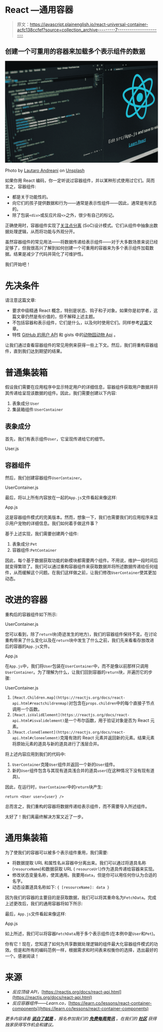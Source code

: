 # React —通用容器

> 原文：<https://javascript.plainenglish.io/react-universal-container-acfc138ccfef?source=collection_archive---------7----------------------->

## 创建一个可重用的容器来加载多个表示组件的数据

![](img/6040d52d732979182aafc7e5543599c9.png)

Photo by [Lautaro Andreani](https://unsplash.com/@lautaroandreani?utm_source=medium&utm_medium=referral) on [Unsplash](https://unsplash.com?utm_source=medium&utm_medium=referral)

如果你用 React 编码，你一定听说过容器组件，并以某种形式使用过它们。简而言之，容器组件:

*   都是关于功能性的。
*   向它们的孩子提供数据和行为——通常是表示性组件——因此，通常是有状态的。
*   除了包装`<div>`或反应片段`<>`之外，很少有自己的标记。

正确使用时，容器组件实现了[关注点分离](https://en.wikipedia.org/wiki/Separation_of_concerns) (SoC)设计模式。它们从组件中抽象出数据处理逻辑，从而将功能与外观分开。

虽然容器组件的常见用法——将数据传递给表示组件——对于大多数场景来说已经足够了，但我很高兴了解到如何创建一个可重用的容器来为多个表示组件加载数据。结果是减少了代码并简化了可维护性。

我们开始吧！

# 先决条件

请注意这篇文章:

*   要求中级精通 React 概念，特别是状态、钩子和子对象。如果你是初学者，这篇文章仍然是有价值的，但不解释上述主题。
*   不包括容器和表示组件，它们是什么，以及何时使用它们。同样参考[这篇](https://medium.com/@dan_abramov/smart-and-dumb-components-7ca2f9a7c7d0)文章。
*   特性 [GitHub 的用户 API](https://docs.github.com/en/rest/reference/users) 和 gists 中的[动物园动物 Api](https://zoo-animal-api.herokuapp.com/) 。

让我们通过查看容器组件的常见用例来获得一些上下文。然后，我们将重构容器组件，直到我们达到期望的结果。

# 普通集装箱

假设我们需要在应用程序中显示特定用户的详细信息，容器组件获取用户数据并将其传递给呈现该数据的组件。因此，我们需要创建以下内容:

1.  表象成分:`User`
2.  集装箱组件:`UserContainer`

## 表象成分

首先，我们有表示组件`User`，它呈现传递给它的细节。

User.js

## 容器组件

然后，我们创建容器组件`UserContainer`。

UserContainer.js

最后，将以上所有内容放在一起的`App.js`文件看起来像这样:

App.js

这是容器组件模式的完美版本。然而，想象一下，我们也需要我们的应用程序来显示用户宠物的详细信息。我们如何着手做这件事？

基于上述实现，我们需要创建两个组件:

1.  表象成分:`Pet`
2.  容器组件:`PetContainer`

因此，每个基于数据获取功能的新模块都需要两个组件。不用说，维护一段时间后就变得繁琐了。我们可以通过重构容器组件来获取数据并将所述数据传递给任何组件，从而缓解这个问题。在我们这样做之前，让我们修改`UserContainer`使其更加动态。

# 改进的容器

重构后的容器组件如下所示:

UserContainer.js

您可以看到，除了`return`块(奇迹发生的地方)，我们的容器组件保持不变。在讨论重构带来了什么变化以及在`return`块中发生了什么之前，我们先来看看存放改进后的容器的`App.js`文件。

App.js

在`App.js`中，我们将`User`包装在`UserContainer`中，而不是像以前那样只调用`UserContainer`。为了理解为什么，让我们回到容器的`return`块，并遍历它的步骤:

UserContainer.js

1.  `[React.Children.map](https://reactjs.org/docs/react-api.html#reactchildrenmap)`对包含在`props.children`中的每个直接子节点调用一个函数。
2.  `[React.isValidElement](https://reactjs.org/docs/react-api.html#isvalidelement)`是一个布尔函数，用于验证对象是否为 React 元素。
3.  `[React.cloneElement](https://reactjs.org/docs/react-api.html#cloneelement)`克隆有效的 React 元素并返回新的元素。结果元素将原始元素的道具与新的道具进行了浅层合并。

将上述内容应用到我们的代码中:

1.  `UserContainer`克隆`User`组件并返回一个新的`User`组件。
2.  新的`User`组件包含与其现有道具浅合并的道具`user`(在这种情况下没有现有道具)。

因此，在运行时，`UserContainer`中的`return`块产生:

```
return <User user={user} />
```

总而言之，我们重构的容器将数据传递给表示组件，而不需要导入所述组件。

太好了！我们离最终解决方案又近了一步。

# 通用集装箱

为了使我们的容器可以被多个表示组件重用，我们需要:

*   将数据提取 URL 和属性名从容器中分离出来。我们可以通过将道具名称(`resourceName`)和数据获取 URL ( `resourceUrl`)作为道具传递给容器来实现。
*   修改状态变量名称，使其通用。我要用`data`，但是你可以用任何你认为合适的名字。
*   动态设置道具名称如下:
    `{ [resourceName]: data }`

因为我们的容器的主要目的是获取数据，我们可以将其重命名为`FetchData`。完成上述更改后，我们的通用容器将如下所示:

最后，`App.js`文件看起来像这样:

App.js

如上所述，我们可以将容器`FetchData`用于多个表示组件(在本例中是`User`和`Pet`)。

你有它！现在，您知道了如何为共享数据处理逻辑的组件最大化容器组件模式的功效。但是和所有的编码范例一样，根据需求和时间表来权衡你的选择，选出最好的一个。感谢阅读！

# 来源

*   *反应顶级 API，*[https://reactjs.org/docs/react-api.html](https://reactjs.org/docs/react-api.html)
*   *反应容器组件——Learn.co，*[https://learn.co/lessons/react-container-components](https://learn.co/lessons/react-container-components)

*更多内容请看* [***说白了就是***](http://plainenglish.io/) *。报名参加我们的* [***免费每周简讯***](http://newsletter.plainenglish.io/) *。在我们的* [***社区***](https://discord.gg/GtDtUAvyhW) *获得独家获得写作机会和建议。*